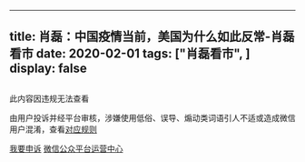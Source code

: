 
---
title:  肖磊：中国疫情当前，美国为什么如此反常-肖磊看市
date: 2020-02-01
tags: ["肖磊看市", ]
display: false
---


## 
此内容因违规无法查看

由用户投诉并经平台审核，涉嫌使用低俗、误导、煽动类词语引人不适或造成微信用户混淆，查看[对应规则](http://mp.weixin.qq.com/mp/opshowpage?action=oplaw&amp;id=36&amp;t=operation/faq_index#wechat_redirect)


[我要申诉](http://mp.weixin.qq.com/s?__biz=MjM5NDAwMTA2MA==&mid=224557261&idx=1&sn=567225495aa2663d2e693f9f53b16c16#wechat_redirect)
[微信公众平台运营中心](http://mp.weixin.qq.com/mp/opshowpage?action=main#wechat_redirect)

